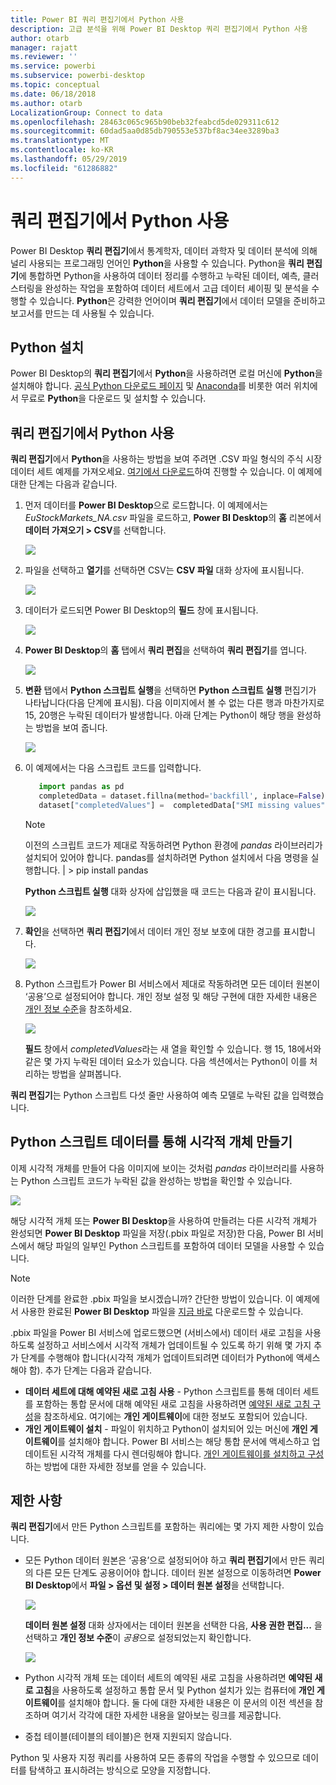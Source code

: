 ```yaml
---
title: Power BI 쿼리 편집기에서 Python 사용
description: 고급 분석을 위해 Power BI Desktop 쿼리 편집기에서 Python 사용
author: otarb
manager: rajatt
ms.reviewer: ''
ms.service: powerbi
ms.subservice: powerbi-desktop
ms.topic: conceptual
ms.date: 06/18/2018
ms.author: otarb
LocalizationGroup: Connect to data
ms.openlocfilehash: 28463c065c965b90beb32feabcd5de029311c612
ms.sourcegitcommit: 60dad5aa0d85db790553e537bf8ac34ee3289ba3
ms.translationtype: MT
ms.contentlocale: ko-KR
ms.lasthandoff: 05/29/2019
ms.locfileid: "61286882"
---
```

# <a name="using-python-in-query-editor"></a>쿼리 편집기에서 Python 사용
Power BI Desktop **쿼리 편집기**에서 통계학자, 데이터 과학자 및 데이터 분석에 의해 널리 사용되는 프로그래밍 언어인 **Python**을 사용할 수 있습니다. Python을 **쿼리 편집기**에 통합하면 Python을 사용하여 데이터 정리를 수행하고 누락된 데이터, 예측, 클러스터링을 완성하는 작업을 포함하여 데이터 세트에서 고급 데이터 셰이핑 및 분석을 수행할 수 있습니다. **Python**은 강력한 언어이며 **쿼리 편집기**에서 데이터 모델을 준비하고 보고서를 만드는 데 사용될 수 있습니다.

## <a name="installing-python"></a>Python 설치
Power BI Desktop의 **쿼리 편집기**에서 **Python**을 사용하려면 로컬 머신에 **Python**을 설치해야 합니다. [공식 Python 다운로드 페이지](https://www.python.org/) 및 [Anaconda](https://anaconda.org/anaconda/python/)를 비롯한 여러 위치에서 무료로 **Python**을 다운로드 및 설치할 수 있습니다.

## <a name="using-python-in-query-editor"></a>쿼리 편집기에서 Python 사용
**쿼리 편집기**에서 **Python**을 사용하는 방법을 보여 주려면 .CSV 파일 형식의 주식 시장 데이터 세트 예제를 가져오세요. [여기에서 다운로드](http://download.microsoft.com/download/F/8/A/F8AA9DC9-8545-4AAE-9305-27AD1D01DC03/EuStockMarkets_NA.csv)하여 진행할 수 있습니다. 이 예제에 대한 단계는 다음과 같습니다.

1. 먼저 데이터를 **Power BI Desktop**으로 로드합니다. 이 예제에서는 *EuStockMarkets_NA.csv* 파일을 로드하고, **Power BI Desktop**의 **홈** 리본에서 **데이터 가져오기 > CSV**를 선택합니다.
   
   ![](media/desktop-python-in-query-editor/python-in-query-editor-1.png)
2. 파일을 선택하고 **열기**를 선택하면 CSV는 **CSV 파일** 대화 상자에 표시됩니다.
   
   ![](media/desktop-python-in-query-editor/python-in-query-editor-2.png)
3. 데이터가 로드되면 Power BI Desktop의 **필드** 창에 표시됩니다.
   
   ![](media/desktop-python-in-query-editor/python-in-query-editor-3.png)
4. **Power BI Desktop**의 **홈** 탭에서 **쿼리 편집**을 선택하여 **쿼리 편집기**를 엽니다.
   
   ![](media/desktop-python-in-query-editor/python-in-query-editor-4.png)
5. **변환** 탭에서 **Python 스크립트 실행**을 선택하면 **Python 스크립트 실행** 편집기가 나타납니다(다음 단계에 표시됨). 다음 이미지에서 볼 수 없는 다른 행과 마찬가지로 15, 20행은 누락된 데이터가 발생합니다. 아래 단계는 Python이 해당 행을 완성하는 방법을 보여 줍니다.
   
   ![](media/desktop-python-in-query-editor/python-in-query-editor-5.png)
6. 이 예제에서는 다음 스크립트 코드를 입력합니다.
   
    ```python
       import pandas as pd
       completedData = dataset.fillna(method='backfill', inplace=False)
       dataset["completedValues"] =  completedData["SMI missing values"]
   ```

   > [!NOTE]
   > 이전의 스크립트 코드가 제대로 작동하려면 Python 환경에 *pandas* 라이브러리가 설치되어 있어야 합니다. pandas를 설치하려면 Python 설치에서 다음 명령을 실행합니다. |      > pip install pandas
   > 
   > 
   
   **Python 스크립트 실행** 대화 상자에 삽입했을 때 코드는 다음과 같이 표시됩니다.
   
   ![](media/desktop-python-in-query-editor/python-in-query-editor-5b.png)
7. **확인**을 선택하면 **쿼리 편집기**에서 데이터 개인 정보 보호에 대한 경고를 표시합니다.
   
   ![](media/desktop-python-in-query-editor/python-in-query-editor-6.png)
8. Python 스크립트가 Power BI 서비스에서 제대로 작동하려면 모든 데이터 원본이 ‘공용’으로 설정되어야 합니다.  개인 정보 설정 및 해당 구현에 대한 자세한 내용은 [개인 정보 수준](desktop-privacy-levels.md)을 참조하세요.
   
   ![](media/desktop-python-in-query-editor/python-in-query-editor-7.png)
   
   **필드** 창에서 *completedValues*라는 새 열을 확인할 수 있습니다. 행 15, 18에서와 같은 몇 가지 누락된 데이터 요소가 있습니다. 다음 섹션에서는 Python이 이를 처리하는 방법을 살펴봅니다.
   

**쿼리 편집기**는 Python 스크립트 다섯 줄만 사용하여 예측 모델로 누락된 값을 입력했습니다.

## <a name="creating-visuals-from-python-script-data"></a>Python 스크립트 데이터를 통해 시각적 개체 만들기
이제 시각적 개체를 만들어 다음 이미지에 보이는 것처럼 *pandas* 라이브러리를 사용하는 Python 스크립트 코드가 누락된 값을 완성하는 방법을 확인할 수 있습니다.

![](media/desktop-python-in-query-editor/python-in-query-editor-8.png)

해당 시각적 개체 또는 **Power BI Desktop**을 사용하여 만들려는 다른 시각적 개체가 완성되면 **Power BI Desktop** 파일을 저장(.pbix 파일로 저장)한 다음, Power BI 서비스에서 해당 파일의 일부인 Python 스크립트를 포함하여 데이터 모델을 사용할 수 있습니다.

> [!NOTE]
> 이러한 단계를 완료한 .pbix 파일을 보시겠습니까? 간단한 방법이 있습니다. 이 예제에서 사용한 완료된 **Power BI Desktop** 파일을 [지금 바로](http://download.microsoft.com/download/A/B/C/ABCF5589-B88F-49D4-ADEB-4A623589FC09/Complete%20Values%20with%20Python%20in%20PQ.pbix) 다운로드할 수 있습니다.

.pbix 파일을 Power BI 서비스에 업로드했으면 (서비스에서) 데이터 새로 고침을 사용하도록 설정하고 서비스에서 시각적 개체가 업데이트될 수 있도록 하기 위해 몇 가지 추가 단계를 수행해야 합니다(시각적 개체가 업데이트되려면 데이터가 Python에 액세스해야 함). 추가 단계는 다음과 같습니다.

* **데이터 세트에 대해 예약된 새로 고침 사용** - Python 스크립트를 통해 데이터 세트를 포함하는 통합 문서에 대해 예약된 새로 고침을 사용하려면 [예약된 새로 고침 구성](refresh-scheduled-refresh.md)을 참조하세요. 여기에는 **개인 게이트웨이**에 대한 정보도 포함되어 있습니다.
* **개인 게이트웨이 설치** - 파일이 위치하고 Python이 설치되어 있는 머신에 **개인 게이트웨이**를 설치해야 합니다. Power BI 서비스는 해당 통합 문서에 액세스하고 업데이트된 시각적 개체를 다시 렌더링해야 합니다. [개인 게이트웨이를 설치하고 구성](personal-gateway.md)하는 방법에 대한 자세한 정보를 얻을 수 있습니다.

## <a name="limitations"></a>제한 사항
**쿼리 편집기**에서 만든 Python 스크립트를 포함하는 쿼리에는 몇 가지 제한 사항이 있습니다.

* 모든 Python 데이터 원본은 ‘공용’으로 설정되어야 하고 **쿼리 편집기**에서 만든 쿼리의 다른 모든 단계도 공용이어야 합니다.  데이터 원본 설정으로 이동하려면 **Power BI Desktop**에서 **파일 > 옵션 및 설정 > 데이터 원본 설정**을 선택합니다.
  
  ![](media/desktop-python-in-query-editor/python-in-query-editor-9.png)
  
  **데이터 원본 설정** 대화 상자에서는 데이터 원본을 선택한 다음, **사용 권한 편집...** 을 선택하고 **개인 정보 수준**이 *공용*으로 설정되었는지 확인합니다.
  
  ![](media/desktop-python-in-query-editor/python-in-query-editor-10.png)    
* Python 시각적 개체 또는 데이터 세트의 예약된 새로 고침을 사용하려면 **예약된 새로 고침**을 사용하도록 설정하고 통합 문서 및 Python 설치가 있는 컴퓨터에 **개인 게이트웨이**를 설치해야 합니다. 둘 다에 대한 자세한 내용은 이 문서의 이전 섹션을 참조하며 여기서 각각에 대한 자세한 내용을 알아보는 링크를 제공합니다.
* 중첩 테이블(테이블의 테이블)은 현재 지원되지 않습니다. 

Python 및 사용자 지정 쿼리를 사용하여 모든 종류의 작업을 수행할 수 있으므로 데이터를 탐색하고 표시하려는 방식으로 모양을 지정합니다.

